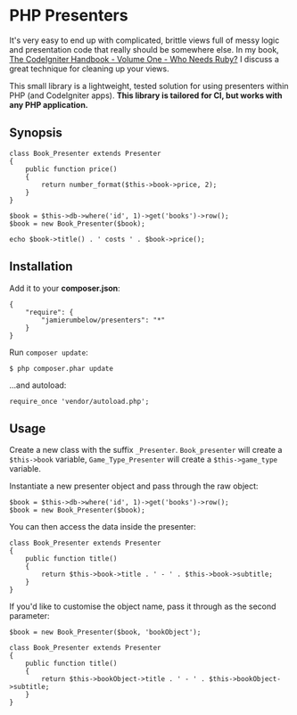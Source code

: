 # PHP Presenters

It's very easy to end up with complicated, brittle views full of messy logic and presentation code that really should be somewhere else. In my book, [The CodeIgniter Handbook - Volume One - Who Needs Ruby?](https://efendibooks.com/books/codeigniter-handbook/vol-1) I discuss a great technique for cleaning up your views.

This small library is a lightweight, tested solution for using presenters within PHP (and CodeIgniter apps). **This library is tailored for CI, but works with any PHP application.**

## Synopsis

	class Book_Presenter extends Presenter
	{
		public function price()
		{
			return number_format($this->book->price, 2);
		}
	}

	$book = $this->db->where('id', 1)->get('books')->row();
	$book = new Book_Presenter($book);

	echo $book->title() . ' costs ' . $book->price();

## Installation

Add it to your **composer.json**:

	{
		"require": {
			"jamierumbelow/presenters": "*"
		}
	}

Run `composer update`:

	$ php composer.phar update

...and autoload:

	require_once 'vendor/autoload.php';

## Usage

Create a new class with the suffix `_Presenter`. `Book_presenter` will create a `$this->book` variable, `Game_Type_Presenter` will create a `$this->game_type` variable.

Instantiate a new presenter object and pass through the raw object:

	$book = $this->db->where('id', 1)->get('books')->row();
	$book = new Book_Presenter($book);

You can then access the data inside the presenter:

	class Book_Presenter extends Presenter
	{
		public function title()
		{
			return $this->book->title . ' - ' . $this->book->subtitle;
		}
	}

If you'd like to customise the object name, pass it through as the second parameter:

	$book = new Book_Presenter($book, 'bookObject');

	class Book_Presenter extends Presenter
	{
		public function title()
		{
			return $this->bookObject->title . ' - ' . $this->bookObject->subtitle;
		}
	}